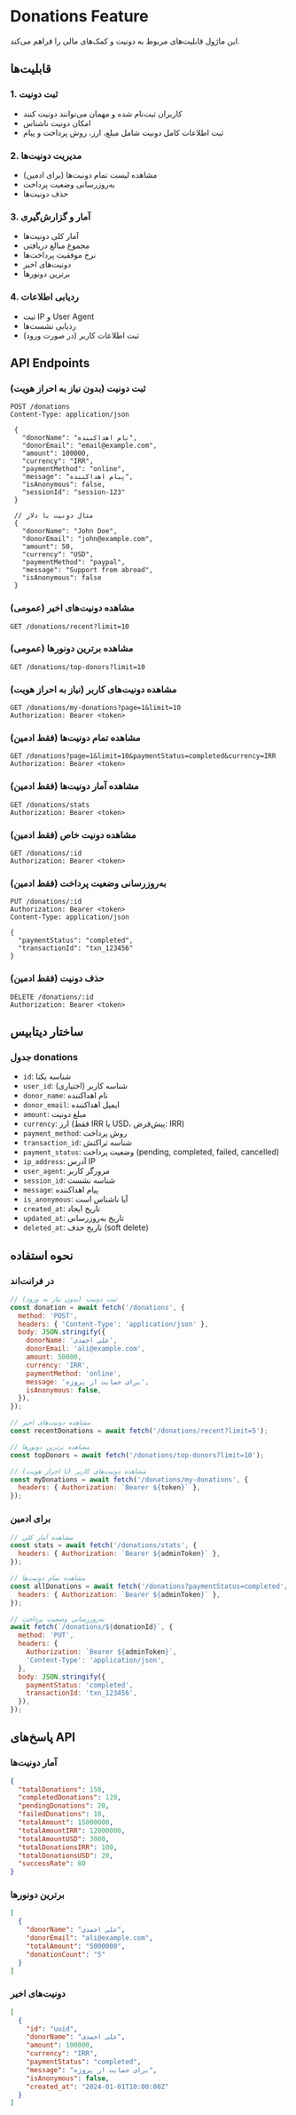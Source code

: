 # Donations Feature

این ماژول قابلیت‌های مربوط به دونیت و کمک‌های مالی را فراهم می‌کند.

## قابلیت‌ها

### 1. ثبت دونیت

- کاربران ثبت‌نام شده و مهمان می‌توانند دونیت کنند
- امکان دونیت ناشناس
- ثبت اطلاعات کامل دونیت شامل مبلغ، ارز، روش پرداخت و پیام

### 2. مدیریت دونیت‌ها

- مشاهده لیست تمام دونیت‌ها (برای ادمین)
- به‌روزرسانی وضعیت پرداخت
- حذف دونیت‌ها

### 3. آمار و گزارش‌گیری

- آمار کلی دونیت‌ها
- مجموع مبالغ دریافتی
- نرخ موفقیت پرداخت‌ها
- دونیت‌های اخیر
- برترین دونورها

### 4. ردیابی اطلاعات

- ثبت IP و User Agent
- ردیابی نشست‌ها
- ثبت اطلاعات کاربر (در صورت ورود)

## API Endpoints

### ثبت دونیت (بدون نیاز به احراز هویت)

```http
POST /donations
Content-Type: application/json

 {
   "donorName": "نام اهداکننده",
   "donorEmail": "email@example.com",
   "amount": 100000,
   "currency": "IRR",
   "paymentMethod": "online",
   "message": "پیام اهداکننده",
   "isAnonymous": false,
   "sessionId": "session-123"
 }

 // مثال دونیت با دلار
 {
   "donorName": "John Doe",
   "donorEmail": "john@example.com",
   "amount": 50,
   "currency": "USD",
   "paymentMethod": "paypal",
   "message": "Support from abroad",
   "isAnonymous": false
 }
```

### مشاهده دونیت‌های اخیر (عمومی)

```http
GET /donations/recent?limit=10
```

### مشاهده برترین دونورها (عمومی)

```http
GET /donations/top-donors?limit=10
```

### مشاهده دونیت‌های کاربر (نیاز به احراز هویت)

```http
GET /donations/my-donations?page=1&limit=10
Authorization: Bearer <token>
```

### مشاهده تمام دونیت‌ها (فقط ادمین)

```http
GET /donations?page=1&limit=10&paymentStatus=completed&currency=IRR
Authorization: Bearer <token>
```

### مشاهده آمار دونیت‌ها (فقط ادمین)

```http
GET /donations/stats
Authorization: Bearer <token>
```

### مشاهده دونیت خاص (فقط ادمین)

```http
GET /donations/:id
Authorization: Bearer <token>
```

### به‌روزرسانی وضعیت پرداخت (فقط ادمین)

```http
PUT /donations/:id
Authorization: Bearer <token>
Content-Type: application/json

{
  "paymentStatus": "completed",
  "transactionId": "txn_123456"
}
```

### حذف دونیت (فقط ادمین)

```http
DELETE /donations/:id
Authorization: Bearer <token>
```

## ساختار دیتابیس

### جدول donations

- `id`: شناسه یکتا
- `user_id`: شناسه کاربر (اختیاری)
- `donor_name`: نام اهداکننده
- `donor_email`: ایمیل اهداکننده
- `amount`: مبلغ دونیت
- `currency`: ارز (فقط IRR یا USD، پیش‌فرض: IRR)
- `payment_method`: روش پرداخت
- `transaction_id`: شناسه تراکنش
- `payment_status`: وضعیت پرداخت (pending, completed, failed, cancelled)
- `ip_address`: آدرس IP
- `user_agent`: مرورگر کاربر
- `session_id`: شناسه نشست
- `message`: پیام اهداکننده
- `is_anonymous`: آیا ناشناس است
- `created_at`: تاریخ ایجاد
- `updated_at`: تاریخ به‌روزرسانی
- `deleted_at`: تاریخ حذف (soft delete)

## نحوه استفاده

### در فرانت‌اند

```javascript
// ثبت دونیت (بدون نیاز به ورود)
const donation = await fetch('/donations', {
  method: 'POST',
  headers: { 'Content-Type': 'application/json' },
  body: JSON.stringify({
    donorName: 'علی احمدی',
    donorEmail: 'ali@example.com',
    amount: 50000,
    currency: 'IRR',
    paymentMethod: 'online',
    message: 'برای حمایت از پروژه',
    isAnonymous: false,
  }),
});

// مشاهده دونیت‌های اخیر
const recentDonations = await fetch('/donations/recent?limit=5');

// مشاهده برترین دونورها
const topDonors = await fetch('/donations/top-donors?limit=10');

// مشاهده دونیت‌های کاربر (با احراز هویت)
const myDonations = await fetch('/donations/my-donations', {
  headers: { Authorization: `Bearer ${token}` },
});
```

### برای ادمین

```javascript
// مشاهده آمار کلی
const stats = await fetch('/donations/stats', {
  headers: { Authorization: `Bearer ${adminToken}` },
});

// مشاهده تمام دونیت‌ها
const allDonations = await fetch('/donations?paymentStatus=completed', {
  headers: { Authorization: `Bearer ${adminToken}` },
});

// به‌روزرسانی وضعیت پرداخت
await fetch(`/donations/${donationId}`, {
  method: 'PUT',
  headers: {
    Authorization: `Bearer ${adminToken}`,
    'Content-Type': 'application/json',
  },
  body: JSON.stringify({
    paymentStatus: 'completed',
    transactionId: 'txn_123456',
  }),
});
```

## پاسخ‌های API

### آمار دونیت‌ها

```json
{
  "totalDonations": 150,
  "completedDonations": 120,
  "pendingDonations": 20,
  "failedDonations": 10,
  "totalAmount": 15000000,
  "totalAmountIRR": 12000000,
  "totalAmountUSD": 3000,
  "totalDonationsIRR": 100,
  "totalDonationsUSD": 20,
  "successRate": 80
}
```

### برترین دونورها

```json
[
  {
    "donorName": "علی احمدی",
    "donorEmail": "ali@example.com",
    "totalAmount": "5000000",
    "donationCount": "5"
  }
]
```

### دونیت‌های اخیر

```json
[
  {
    "id": "uuid",
    "donorName": "علی احمدی",
    "amount": 100000,
    "currency": "IRR",
    "paymentStatus": "completed",
    "message": "برای حمایت از پروژه",
    "isAnonymous": false,
    "created_at": "2024-01-01T10:00:00Z"
  }
]
```
